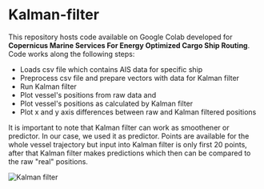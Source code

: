 # Kalman-filter

This repository hosts code available on Google Colab developed for **Copernicus Marine Services For Energy Optimized Cargo Ship Routing**.
Code works along the following steps:
* Loads csv file which contains AIS data for specific ship
* Preprocess csv file and prepare vectors with data for Kalman filter
* Run Kalman filter 
* Plot vessel's positions from raw data and
* Plot vessel's positions as calculated by Kalman filter
* Plot x and y axis differences between raw and Kalman filtered positions

It is important to note that Kalman filter can work as smoothener or predictor. In our case, we used it as predictor. Points are available for the whole vessel trajectory but input into Kalman filter is only first 20 points, after that Kalman filter makes predictions which then can be compared to the raw "real" positions.

![Kalman filter](/greymouse1/Kalman-filter/positions.png "True vs. predicted positions")
